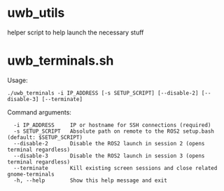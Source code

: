 # uwb_utils
helper script to help launch the necessary stuff


# uwb_terminals.sh
Usage: 
```shell
./uwb_terminals -i IP_ADDRESS [-s SETUP_SCRIPT] [--disable-2] [--disable-3] [--terminate]
```
Command arguments:
```shell
  -i IP_ADDRESS     IP or hostname for SSH connections (required)
  -s SETUP_SCRIPT   Absolute path on remote to the ROS2 setup.bash (default: $SETUP_SCRIPT)
  --disable-2       Disable the ROS2 launch in session 2 (opens terminal regardless)
  --disable-3       Disable the ROS2 launch in session 3 (opens terminal regardless)
  --terminate       Kill existing screen sessions and close related gnome-terminals
  -h, --help        Show this help message and exit
  ```
